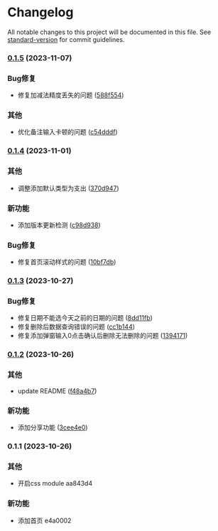 # Changelog

All notable changes to this project will be documented in this file. See [standard-version](https://github.com/conventional-changelog/standard-version) for commit guidelines.

### [0.1.5](https://github.com/renzp94/mok/compare/v0.1.4...v0.1.5) (2023-11-07)


### Bug修复

* 修复加减法精度丢失的问题 ([588f554](https://github.com/renzp94/mok/commit/588f5545e2f7a1f62643d8762a815807dcc9d293))


### 其他

* 优化备注输入卡顿的问题 ([c54dddf](https://github.com/renzp94/mok/commit/c54dddf974dab2362998fbb6cbab8db80730b4a3))

### [0.1.4](https://github.com/renzp94/mok/compare/v0.1.3...v0.1.4) (2023-11-01)


### 其他

* 调整添加默认类型为支出 ([370d947](https://github.com/renzp94/mok/commit/370d9475eed37cee865f54e7bf0dfd4ddc4ccef0))


### 新功能

* 添加版本更新检测 ([c98d938](https://github.com/renzp94/mok/commit/c98d938e3521c7c0251d2df731e3849e92831f83))


### Bug修复

* 修复首页滚动样式的问题 ([10bf7db](https://github.com/renzp94/mok/commit/10bf7db98b135f3d62e9304a493e75221f0f3b3b))

### [0.1.3](https://github.com/renzp94/mok/compare/v0.1.2...v0.1.3) (2023-10-27)


### Bug修复

* 修复日期不能选今天之前的日期的问题 ([8dd11fb](https://github.com/renzp94/mok/commit/8dd11fbe709cd6cc0f33a98de76438b959e35adf))
* 修复删除后数据查询错误的问题 ([cc1b144](https://github.com/renzp94/mok/commit/cc1b144d96f912b0b7ac6c7040216192de94c1c8))
* 修复添加弹窗输入0点击确认后删除无法删除的问题 ([1394171](https://github.com/renzp94/mok/commit/13941716b6a87c6719c540659e26b39b2c9d98c2))

### [0.1.2](https://github.com/renzp94/mok/compare/v0.1.1...v0.1.2) (2023-10-26)


### 其他

* update README ([f48a4b7](https://github.com/renzp94/mok/commit/f48a4b71ce11c2a24eee0c27d4f26d488d5d77f4))


### 新功能

* 添加分享功能 ([3cee4e0](https://github.com/renzp94/mok/commit/3cee4e0a45c6c64c2d7f456dfc973516519b866e))

### 0.1.1 (2023-10-26)


### 其他

* 开启css module aa843d4


### 新功能

* 添加首页 e4a0002
